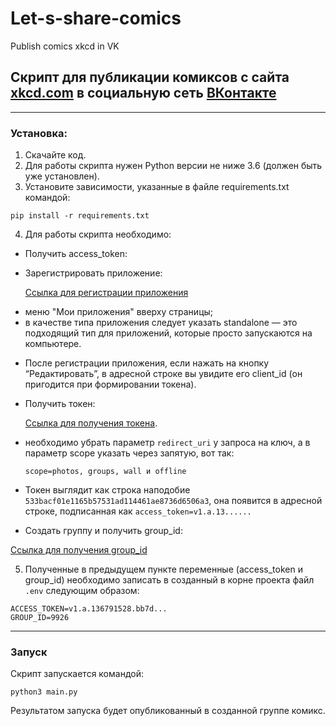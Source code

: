 # Let-s-share-comics
Publish comics xkcd in VK

## Скрипт для публикации комиксов с сайта [xkcd.com](https://xkcd.com) в социальную сеть [ВКонтакте](https://vk.com/)
___
### Установка:

1. Скачайте код.
2. Для работы скрипта нужен Python версии не ниже 3.6 (должен быть уже установлен).
3. Установите зависимости, указанные в файле requirements.txt командой:

```
pip install -r requirements.txt
```

4. Для работы скрипта необходимо:

  * Получить access_token:

  * Зарегистрировать приложение:

    [Ссылка для регистрации приложения](https://vk.com/dev) 

  - меню "Мои приложения" вверху страницы;
  - в качестве типа приложения следует указать standalone — это подходящий тип для приложений, которые просто запускаются на компьютере.

  * После регистрации приложения, если нажать на кнопку “Редактировать”, 
  в адресной строке вы увидите его client_id (он пригодится при формировании токена).

  * Получить токен: 

    [Ссылка для получения токена](https://vk.com/dev/implicit_flow_user). 

  - необходимо убрать параметр `redirect_uri` у запроса на ключ, а в параметр scope указать через запятую, вот так: 

    ```
    scope=photos, groups, wall и offline
    ```

  * Токен выглядит как строка наподобие `533bacf01e1165b57531ad114461ae8736d6506a3`, 
  она появится в адресной строке, подписанная как `access_token=v1.a.13......`

  * Cоздать группу и получить group_id:

  [Ссылка для получения group_id](https://regvk.com/id/)

5. Полученные в предыдущем пункте переменные (access_token и group_id) необходимо записать в созданный в корне проекта файл ``.env`` следующим образом:

```
ACCESS_TOKEN=v1.a.136791528.bb7d... 
GROUP_ID=9926

``` 
___
### Запуск
Скрипт запускается командой:

```
python3 main.py
```

Результатом запуска будет опубликованный в созданной группе комикс.

